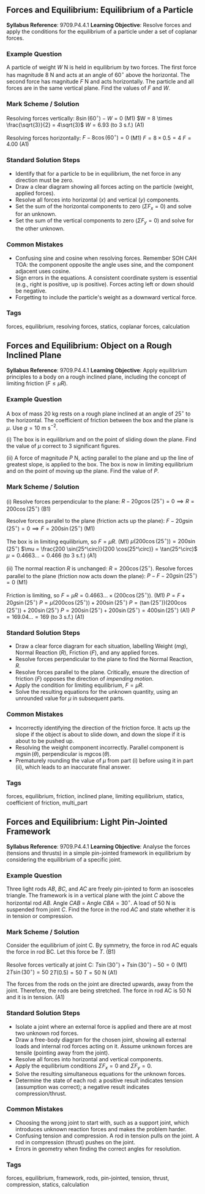 ## Forces and Equilibrium: Equilibrium of a Particle

**Syllabus Reference**: 9709.P4.4.1
**Learning Objective**: Resolve forces and apply the conditions for the equilibrium of a particle under a set of coplanar forces.

### Example Question
A particle of weight $W$ N is held in equilibrium by two forces. The first force has magnitude $8$ N and acts at an angle of $60^\circ$ above the horizontal. The second force has magnitude $F$ N and acts horizontally. The particle and all forces are in the same vertical plane. Find the values of $F$ and $W$.

### Mark Scheme / Solution
Resolving forces vertically:
$8 \sin(60^\circ) - W = 0$ (M1)
$W = 8 \times \frac{\sqrt{3}}{2} = 4\sqrt{3}$
$W = 6.93$ (to 3 s.f.) (A1)

Resolving forces horizontally:
$F - 8 \cos(60^\circ) = 0$ (M1)
$F = 8 \times 0.5 = 4$
$F = 4.00$ (A1)

### Standard Solution Steps
- Identify that for a particle to be in equilibrium, the net force in any direction must be zero.
- Draw a clear diagram showing all forces acting on the particle (weight, applied forces).
- Resolve all forces into horizontal ($x$) and vertical ($y$) components.
- Set the sum of the horizontal components to zero ($\Sigma F_x = 0$) and solve for an unknown.
- Set the sum of the vertical components to zero ($\Sigma F_y = 0$) and solve for the other unknown.

### Common Mistakes
- Confusing sine and cosine when resolving forces. Remember SOH CAH TOA: the component opposite the angle uses sine, and the component adjacent uses cosine.
- Sign errors in the equations. A consistent coordinate system is essential (e.g., right is positive, up is positive). Forces acting left or down should be negative.
- Forgetting to include the particle's weight as a downward vertical force.

### Tags
forces, equilibrium, resolving forces, statics, coplanar forces, calculation

## Forces and Equilibrium: Object on a Rough Inclined Plane

**Syllabus Reference**: 9709.P4.4.1
**Learning Objective**: Apply equilibrium principles to a body on a rough inclined plane, including the concept of limiting friction ($F \leq \mu R$).

### Example Question
A box of mass $20$ kg rests on a rough plane inclined at an angle of $25^\circ$ to the horizontal. The coefficient of friction between the box and the plane is $\mu$. Use $g = 10$ m s$^{-2}$.

(i) The box is in equilibrium and on the point of sliding down the plane. Find the value of $\mu$ correct to 3 significant figures.

(ii) A force of magnitude $P$ N, acting parallel to the plane and up the line of greatest slope, is applied to the box. The box is now in limiting equilibrium and on the point of moving up the plane. Find the value of $P$.

### Mark Scheme / Solution
(i)
Resolve forces perpendicular to the plane:
$R - 20g \cos(25^\circ) = 0 \implies R = 200 \cos(25^\circ)$ (B1)

Resolve forces parallel to the plane (friction acts up the plane):
$F - 20g \sin(25^\circ) = 0 \implies F = 200 \sin(25^\circ)$ (M1)

The box is in limiting equilibrium, so $F = \mu R$. (M1)
$\mu (200 \cos(25^\circ)) = 200 \sin(25^\circ)$
$\mu = \frac{200 \sin(25^\circ)}{200 \cos(25^\circ)} = \tan(25^\circ)$
$\mu = 0.4663... = 0.466$ (to 3 s.f.) (A1)

(ii)
The normal reaction $R$ is unchanged: $R = 200 \cos(25^\circ)$.
Resolve forces parallel to the plane (friction now acts down the plane):
$P - F - 20g \sin(25^\circ) = 0$ (M1)

Friction is limiting, so $F = \mu R = 0.4663... \times (200 \cos(25^\circ))$. (M1)
$P = F + 20g \sin(25^\circ)$
$P = \mu (200 \cos(25^\circ)) + 200 \sin(25^\circ)$
$P = (\tan(25^\circ))(200 \cos(25^\circ)) + 200 \sin(25^\circ)$
$P = 200 \sin(25^\circ) + 200 \sin(25^\circ) = 400 \sin(25^\circ)$ (A1)
$P = 169.04... = 169$ (to 3 s.f.) (A1)

### Standard Solution Steps
- Draw a clear force diagram for each situation, labelling Weight ($mg$), Normal Reaction ($R$), Friction ($F$), and any applied forces.
- Resolve forces perpendicular to the plane to find the Normal Reaction, $R$.
- Resolve forces parallel to the plane. Critically, ensure the direction of friction ($F$) opposes the direction of *impending motion*.
- Apply the condition for limiting equilibrium, $F = \mu R$.
- Solve the resulting equations for the unknown quantity, using an unrounded value for $\mu$ in subsequent parts.

### Common Mistakes
- Incorrectly identifying the direction of the friction force. It acts up the slope if the object is about to slide down, and down the slope if it is about to be pushed up.
- Resolving the weight component incorrectly. Parallel component is $mg \sin(\theta)$, perpendicular is $mg \cos(\theta)$.
- Prematurely rounding the value of $\mu$ from part (i) before using it in part (ii), which leads to an inaccurate final answer.

### Tags
forces, equilibrium, friction, inclined plane, limiting equilibrium, statics, coefficient of friction, multi_part

## Forces and Equilibrium: Light Pin-Jointed Framework

**Syllabus Reference**: 9709.P4.4.1
**Learning Objective**: Analyse the forces (tensions and thrusts) in a simple pin-jointed framework in equilibrium by considering the equilibrium of a specific joint.

### Example Question
Three light rods $AB$, $BC$, and $AC$ are freely pin-jointed to form an isosceles triangle. The framework is in a vertical plane with the joint $C$ above the horizontal rod $AB$. Angle $CAB$ = Angle $CBA = 30^\circ$. A load of $50$ N is suspended from joint $C$. Find the force in the rod $AC$ and state whether it is in tension or compression.

### Mark Scheme / Solution
Consider the equilibrium of joint C. By symmetry, the force in rod AC equals the force in rod BC. Let this force be $T$. (B1)

Resolve forces vertically at joint C:
$T \sin(30^\circ) + T \sin(30^\circ) - 50 = 0$ (M1)
$2T \sin(30^\circ) = 50$
$2T(0.5) = 50$
$T = 50$ N (A1)

The forces from the rods on the joint are directed upwards, away from the joint. Therefore, the rods are being stretched.
The force in rod AC is $50$ N and it is in tension. (A1)

### Standard Solution Steps
- Isolate a joint where an external force is applied and there are at most two unknown rod forces.
- Draw a free-body diagram for the chosen joint, showing all external loads and internal rod forces acting on it. Assume unknown forces are tensile (pointing away from the joint).
- Resolve all forces into horizontal and vertical components.
- Apply the equilibrium conditions $\Sigma F_x = 0$ and $\Sigma F_y = 0$.
- Solve the resulting simultaneous equations for the unknown forces.
- Determine the state of each rod: a positive result indicates tension (assumption was correct); a negative result indicates compression/thrust.

### Common Mistakes
- Choosing the wrong joint to start with, such as a support joint, which introduces unknown reaction forces and makes the problem harder.
- Confusing tension and compression. A rod in tension pulls on the joint. A rod in compression (thrust) pushes on the joint.
- Errors in geometry when finding the correct angles for resolution.

### Tags
forces, equilibrium, framework, rods, pin-jointed, tension, thrust, compression, statics, calculation
